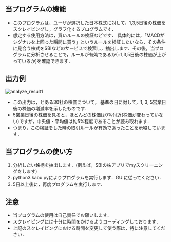 ## 当プログラムの機能
- このプログラムは，ユーザが選択した日本株式に対して，1,3,5日後の株価をスクレイピングし，グラフ化するプログラムです．
- 想定する使用方法は，買いルールの検証などです．
具体的には，「MACDがシグナルを上回った瞬間に買う」というルールを検証したいなら，その条件に見合う株式をSBIなどのサービスで検索し，抽出します．その後，当プログラムに分析させることで，ルールが有効であるか(=1,3,5日後の株価が上がっているか)を確認できます．

## 出力例
![analyze_result1](https://github.com/nnu257/Stock_price_analyzer/assets/106762937/de6cafd7-d5a4-4b1e-b515-4fc9cf11b4ba)
- この出力は，とある30社の株価について， 基準の日に対して，1, 3, 5営業日後の株価の増減率を示したものです．
- 5営業日後の株価を見ると，ほとんどの株価は0%付近(株価が変わっていない)ですが，中央値・平均値は約5%程度であることが読み取れます．
- つまり，この検証をした時の取引ルールが有効であったことを示唆しています．
 
## 当プログラムの使い方
1. 分析したい銘柄を抽出します．(例えば，SBIの株アプリでmyスクリーニングをします)
2. python3 kabu.pyによりプログラムを実行します．GUIに従ってください．
3. 5日以上後に，再度プログラムを実行します．

## 注意
- 当プログラムの使用は自己責任でお願いします．
- スクレイピングには十分に時間をかけるようコーディングしております．
- 上記のスクレイピングにおける時間を変更して使う際は，特に注意してください．
